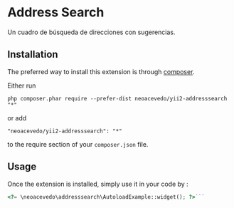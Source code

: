Address Search
==============
Un cuadro de búsqueda de direcciones con sugerencias.

Installation
------------

The preferred way to install this extension is through [composer](http://getcomposer.org/download/).

Either run

```
php composer.phar require --prefer-dist neoacevedo/yii2-addresssearch "*"
```

or add

```
"neoacevedo/yii2-addresssearch": "*"
```

to the require section of your `composer.json` file.


Usage
-----

Once the extension is installed, simply use it in your code by  :

```php
<?= \neoacevedo\addresssearch\AutoloadExample::widget(); ?>```